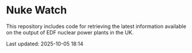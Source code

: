 # Nuke Watch

This repository includes code for retrieving the latest information available on the output of EDF nuclear power plants in the UK.

Last updated: 2025-10-05 18:14